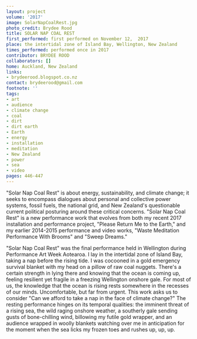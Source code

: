 ```yaml
---
layout: project
volume: '2017'
image: SolarNapCoalRest.jpg
photo_credit: Brydee Rood
title: SOLAR NAP COAL REST
first_performed: first performed on November 12,  2017
place: the intertidal zone of Island Bay, Wellington, New Zealand
times_performed: performed once in 2017
contributor: BRYDEE ROOD
collaborators: []
home: Auckland, New Zealand
links:
- brydeerood.blogspot.co.nz
contact: brydeerood@gmail.com
footnote: ''
tags:
- art
- audience
- climate change
- coal
- dirt
- dirt earth
- Earth
- energy
- installation
- meditation
- New Zealand
- power
- sea
- video
pages: 446-447
---
```


"Solar Nap Coal Rest" is about energy, sustainability, and climate change; it seeks to encompass dialogues about personal and collective power systems, fossil fuels, the national grid, and New Zealand's questionable current political posturing around these critical concerns. "Solar Nap Coal Rest" is a new performance work that evolves from both my recent 2017 installation and performance project, "Please Return Me to the Earth," and my earlier 2014-2015 performance and video works, "Waste Meditation Performance With Brooms" and "Sweep Dreams."

"Solar Nap Coal Rest" was the final performance held in Wellington during Performance Art Week Aotearoa. I lay in the intertidal zone of Island Bay, taking a nap before the rising tide. I was cocooned in a gold emergency survival blanket with my head on a pillow of raw coal nuggets. There's a certain strength in lying there and knowing that the ocean is coming up, feeling resilient yet fragile in a freezing Wellington onshore gale. For most of us, the knowledge that the ocean is rising rests somewhere in the recesses of our minds. Uncomfortable, but far from urgent. This work asks us to consider "Can we afford to take a nap in the face of climate change?" The resting performance hinges on its temporal qualities: the imminent threat of a rising sea, the wild raging onshore weather, a southerly gale sending gusts of bone-chilling wind, billowing my futile gold wrapper, and an audience wrapped in woolly blankets watching over me in anticipation for the moment when the sea licks my frozen toes and rushes up, up, up.

